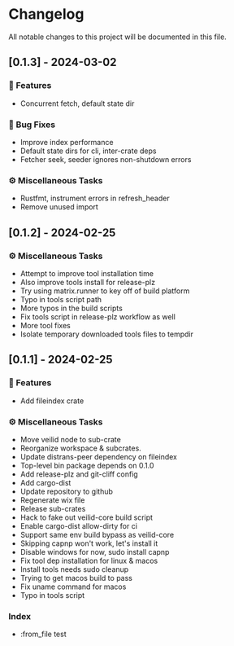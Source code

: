 # Changelog

All notable changes to this project will be documented in this file.

## [0.1.3] - 2024-03-02

### 🚀 Features

- Concurrent fetch, default state dir

### 🐛 Bug Fixes

- Improve index performance
- Default state dirs for cli, inter-crate deps
- Fetcher seek, seeder ignores non-shutdown errors

### ⚙️ Miscellaneous Tasks

- Rustfmt, instrument errors in refresh_header
- Remove unused import

<!-- generated by git-cliff -->
## [0.1.2] - 2024-02-25

### ⚙️ Miscellaneous Tasks

- Attempt to improve tool installation time
- Also improve tools install for release-plz
- Try using matrix.runner to key off of build platform
- Typo in tools script path
- More typos in the build scripts
- Fix tools script in release-plz workflow as well
- More tool fixes
- Isolate temporary downloaded tools files to tempdir

<!-- generated by git-cliff -->
## [0.1.1] - 2024-02-25

### 🚀 Features

- Add fileindex crate

### ⚙️ Miscellaneous Tasks

- Move veilid node to sub-crate
- Reorganize workspace & subcrates.
- Update distrans-peer dependency on fileindex
- Top-level bin package depends on 0.1.0
- Add release-plz and git-cliff config
- Add cargo-dist
- Update repository to github
- Regenerate wix file
- Release sub-crates
- Hack to fake out veilid-core build script
- Enable cargo-dist allow-dirty for ci
- Support same env build bypass as veilid-core
- Skipping capnp won't work, let's install it
- Disable windows for now, sudo install capnp
- Fix tool dep installation for linux & macos
- Install tools needs sudo cleanup
- Trying to get macos build to pass
- Fix uname command for macos
- Typo in tools script

### Index

- :from_file test

<!-- generated by git-cliff -->
